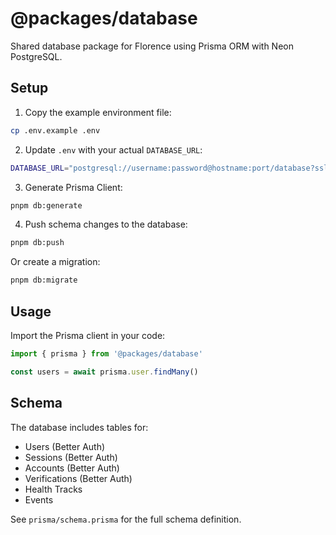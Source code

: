 # @packages/database

Shared database package for Florence using Prisma ORM with Neon PostgreSQL.

## Setup

1. Copy the example environment file:

```bash
cp .env.example .env
```

2. Update `.env` with your actual `DATABASE_URL`:

```bash
DATABASE_URL="postgresql://username:password@hostname:port/database?sslmode=require"
```

3. Generate Prisma Client:

```bash
pnpm db:generate
```

4. Push schema changes to the database:

```bash
pnpm db:push
```

Or create a migration:

```bash
pnpm db:migrate
```

## Usage

Import the Prisma client in your code:

```typescript
import { prisma } from '@packages/database'

const users = await prisma.user.findMany()
```

## Schema

The database includes tables for:

- Users (Better Auth)
- Sessions (Better Auth)
- Accounts (Better Auth)
- Verifications (Better Auth)
- Health Tracks
- Events

See `prisma/schema.prisma` for the full schema definition.
